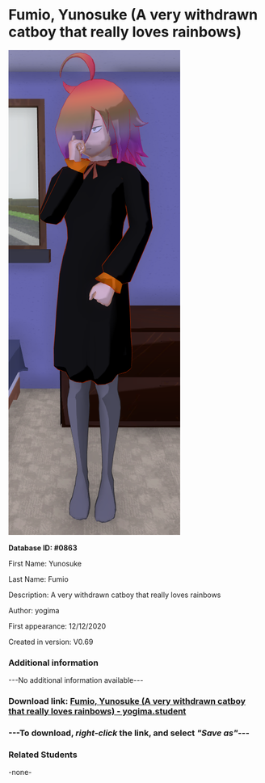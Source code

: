 # Fumio, Yunosuke (A very withdrawn catboy that really loves rainbows)

<img src="../../Files/Images/Fumio, Yunosuke (A very withdrawn catboy that really loves rainbows).png" title="Fumio, Yunosuke (A very withdrawn catboy that really loves rainbows) - yogima">

**Database ID: #0863**

First Name: Yunosuke

Last Name: Fumio

Description: A very withdrawn catboy that really loves rainbows

Author: yogima

First appearance: 12/12/2020

Created in version: V0.69

### Additional information

---No additional information available---

### Download link: <a href="https://raw.githubusercontent.com/Arbiter1223/Daigaku-Gurashi-Custom-Students/master/Files/Student%20Files/Fumio%2C%20Yunosuke%20(A%20very%20withdrawn%20catboy%20that%20really%20loves%20rainbows)%20-%20yogima.student">Fumio, Yunosuke (A very withdrawn catboy that really loves rainbows) - yogima.student</a>

### ---**To download, _right-click_ the link, and select _"Save as"_**---

### Related Students

-none-
